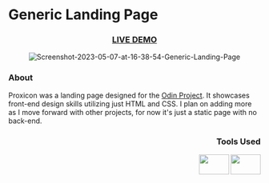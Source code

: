<h1>Generic Landing Page </h1>
<h3 align="center"><a href="https://cemkar.github.io/generic-landing-page/">LIVE DEMO</a></h3>

<p align="center"><img src="https://i.ibb.co/vmnYBH7/Screenshot-2023-05-07-at-16-38-54-Generic-Landing-Page.png" alt="Screenshot-2023-05-07-at-16-38-54-Generic-Landing-Page" border="0" /></p>
<h3>About</h3>
Proxicon was a landing page designed for the <a href="https://theodinproject.com">Odin Project</a>. It showcases front-end design skills utilizing just HTML and CSS. I plan on adding more as I move forward with other projects, for now it's just a static page with no back-end.
<h3 align="right">Tools Used</h3>
<img  align="right" height="40px" width="60px" src="https://cdn.jsdelivr.net/gh/devicons/devicon/icons/html5/html5-original-wordmark.svg" />
<img  align="right" height="40px" width="60px" src="https://cdn.jsdelivr.net/gh/devicons/devicon/icons/css3/css3-original-wordmark.svg" />
